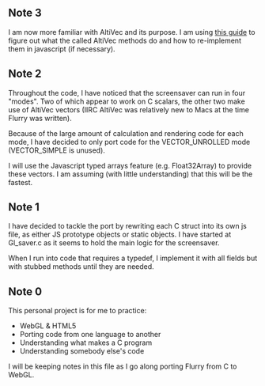 ## Note 3

I am now more familiar with AltiVec and its purpose. I am using [this guide](http://www.freescale.com/files/32bit/doc/ref_manual/ALTIVECPIM.pdf)
to figure out what the called AltiVec methods do and how to re-implement them in
javascript (if necessary).

## Note 2

Throughout the code, I have noticed that the screensaver can run in four "modes". Two
of which appear to work on C scalars, the other two make use of AltiVec vectors (IIRC
AltiVec was relatively new to Macs at the time Flurry was written).

Because of the large amount of calculation and rendering code for each mode, I have
decided to only port code for the VECTOR_UNROLLED mode (VECTOR_SIMPLE is unused).

I will use the Javascript typed arrays feature (e.g. Float32Array) to provide these
vectors. I am assuming (with little understanding) that this will be the fastest.

## Note 1

I have decided to tackle the port by rewriting each C struct into its own js file, as
either JS prototype objects or static objects. I have started at Gl_saver.c as it
seems to hold the main logic for the screensaver.

When I run into code that requires a typedef, I implement it with all fields but
with stubbed methods until they are needed.

## Note 0

This personal project is for me to practice:

* WebGL & HTML5
* Porting code from one language to another
* Understanding what makes a C program
* Understanding somebody else's code

I will be keeping notes in this file as I go along porting Flurry from C to WebGL.